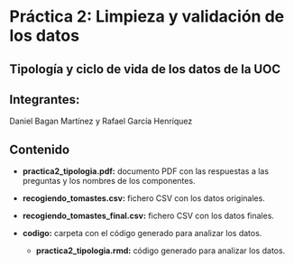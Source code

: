 # Práctica 2: Limpieza y validación de los datos

## Tipología y ciclo de vida de los datos de la UOC

## Integrantes:

Daniel Bagan Martínez y Rafael García Henríquez

## Contenido

- **practica2_tipologia.pdf:** documento PDF con las respuestas a las preguntas y los nombres de los componentes.

- **recogiendo_tomastes.csv:** fichero CSV con los datos originales.

- **recogiendo_tomastes_final.csv:** fichero CSV con los datos finales.

- **codigo:** carpeta con el código generado para analizar los datos.

  - **practica2_tipologia.rmd:**  código generado para analizar los datos.



